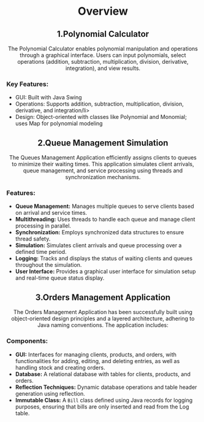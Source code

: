 <h1 align="center">Overview</h1>

<h2 align="center">1.Polynomial Calculator</h2>

<p align="center">
The Polynomial Calculator enables polynomial manipulation and operations through a graphical interface. Users can input polynomials, select operations (addition, subtraction, multiplication, division, derivative, integration), and view results.
</p>

<h3>Key Features:</h3>
<ul>
  <li>GUI: Built with Java Swing </li>
  <li>Operations: Supports addition, subtraction, multiplication, division, derivative, and integration/li>
  <li>Design: Object-oriented with classes like Polynomial and Monomial; uses Map for polynomial modeling</li>
</ul>

<h2 align="center">2.Queue Management Simulation</h2>

<p align="center">
The Queues Management Application efficiently assigns clients to queues to minimize their waiting times. This application simulates client arrivals, queue management, and service processing using threads and synchronization mechanisms.
</p>

<h3>Features:</h3>
<ul>
  <li><strong>Queue Management:</strong> Manages multiple queues to serve clients based on arrival and service times.</li>
  <li><strong>Multithreading:</strong> Uses threads to handle each queue and manage client processing in parallel.</li>
  <li><strong>Synchronization:</strong> Employs synchronized data structures to ensure thread safety.</li>
  <li><strong>Simulation:</strong> Simulates client arrivals and queue processing over a defined time period.</li>
  <li><strong>Logging:</strong> Tracks and displays the status of waiting clients and queues throughout the simulation.</li>
  <li><strong>User Interface:</strong> Provides a graphical user interface for simulation setup and real-time queue status display.</li>
</ul>

<h2 align="center">3.Orders Management Application</h2>

<p align="center">
The Orders Management Application has been successfully built using object-oriented design principles and a layered architecture, adhering to Java naming conventions. The application includes:
</p>

<h3>Components:</h3>
<ul>
  <li><strong>GUI:</strong> Interfaces for managing clients, products, and orders, with functionalities for adding, editing, and deleting entries, as well as handling stock and creating orders.</li>
  <li><strong>Database:</strong> A relational database with tables for clients, products, and orders.</li>
  <li><strong>Reflection Techniques:</strong> Dynamic database operations and table header generation using reflection.</li>
  <li><strong>Immutable Class:</strong> A <code>Bill</code> class defined using Java records for logging purposes, ensuring that bills are only inserted and read from the Log table.</li>
</ul>
